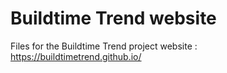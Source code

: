# Buildtime Trend website

Files for the Buildtime Trend project website : https://buildtimetrend.github.io/
